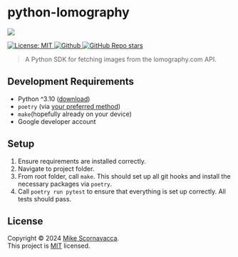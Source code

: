 <h1 align="left">python-lomography</h1>

<p align="left">
  <img src="https://cdn.www.lomography.com/assets/api/logo-ac310f0ef22df1894e433d8e6404fac73101518e2a8bc2320a15b91457d8de05.png" />
</p>
<p>
  <a href="https://github.com/scornz/python-lomography/blob/main/LICENSE" target="_blank">
    <img alt="License: MIT" src="https://img.shields.io/badge/License-MIT-yellow.svg" />
  </a>
  <a href="https://github.com/scornz" target="_blank">
    <img alt="Github" src="https://img.shields.io/badge/GitHub-@scornz-blue.svg" />
  </a>
  <a href="https://github.com/scornz" target="_blank">
    <img alt="GitHub Repo stars" src="https://img.shields.io/github/stars/scornz/python-lomography">
  </a>
</p>

> A Python SDK for fetching images from the lomography.com API.

## Development Requirements

- Python ^3.10 ([download](https://www.python.org/downloads/))
- `poetry` (via [your preferred method](https://python-poetry.org/docs/))
- `make`(hopefully already on your device)
- Google developer account

## Setup

1.  Ensure requirements are installed correctly.
2.  Navigate to project folder.
3.  From root folder, call `make`. This should set up all git hooks and install the necessary packages via `poetry`.
4.  Call `poetry run pytest` to ensure that everything is set up correctly. All tests should pass.

## License

Copyright © 2024 [Mike Scornavacca](https://github.com/scornz).<br />
This project is [MIT](https://github.com/scornz/python-lomography/blob/main/LICENSE) licensed.

